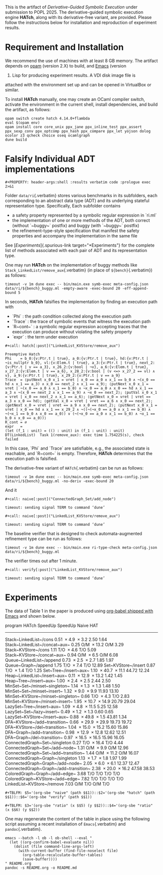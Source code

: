 This is the artifact of *Derivative-Guided Symbolic Execution* under
submission to POPL 2025. The derivative-guided symbolic execution engine
**HATch**, along with its derivative-free variant, are provided. Please
follow the instructions below for installation and reproduction of
experiment results.

# Requirement and Installation

We recommend the use of machines with at least 8 GB memory. The artifact
depends on [opam](https://opam.ocaml.org/doc/Install.html) (version 2.X)
to build, and [Emacs](https://www.gnu.org/software/emacs/download.html)
(version

1.  Lisp for producing experiment results. A VDI disk image file is

attached with the environment set up and can be opened in VirtualBox or
similar.

To install **HATch** manually, one may create an OCaml compiler switch,
activate the environment in the current shell, install dependencies, and
build the artifact, as follows:

``` shell
opam switch create hatch 4.14.0+flambda
eval $(opam env)
opam install core core_unix ppx_jane ppx_inline_test ppx_assert ppx_sexp_conv ppx_optcomp ppx_hash ppx_compare ppx_let yojson dolog ocolor z3 qcheck choice oseq ocamlgraph
dune build
```

# Falsify Individual ADT implementations

```{=org}
#+PROPERTY: header-args:shell :results verbatim code :prologue exec 2>&1
```
Folder `data/ri`{.verbatim} stores various benchmarks in its subfolders,
each corresponding to an abstract data type (ADT) and its underlying
stateful representation type. Specifically, Each subfolder contains

-   a safety property represented by a symbolic regular expression in
    \`ri.ml\`
-   the implementation of one or more methods of the ADT, both correct
    (without \`~buggy~\` postfix) and buggy (with \`~buggy~\` postfix)
-   the refinement-type-style specification that manifest the safety
    properties and accompany the implementation in the same file

See [*Experiments*]{.spurious-link target="*Experiments"} for the
complete list of methods associated with each pair of ADT and its
representation type.

One may run **HATch** on the implementation of buggy methods like
`Stack_LinkedList/remove_aux`{.verbatim} (in place of
`${bench}`{.verbatim}) as follows:

``` {#hatch .shell var="bench=\"\"" post="get_time(str=\"fail\", out=*this*)"}
timeout -v 1m dune exec -- bin/main.exe symb-exec meta-config.json data/ri/${bench}_buggy.ml -empty-aware -exec-bound 20 -eff-append-bound 5
```

In seconds, **HATch** falsifies the implementation by finding an
execution path with

-   \`Phi\` : the path condition collected along the execution path
-   \`Trace\` : the trace of symbolic events that witness the execution
    path
-   \`R~cont~\` : a symbolic regular expression accepting traces that
    the execution can produce without violating the safety property
-   \`expr\` : the term under execution

```{=org}
#+call: hatch[:post]("LinkedList_KVStore/remove_aux")
```
``` shell
Preemptive Hatch
Phi    = b_0:{v:Ptr.t | true}, a_0:{v:Ptr.t | true}, hd:{v:Ptr.t | ¬is_nullptr b_0}, vl:{v:Elem.t | true}, a_3:{v:Ptr.t | true}, next_2:{v:Ptr.t | v == a_3}, x_26_2:{v:bool | ¬v}, a_6:{v:Elem.t | true}, x_27_2:{v:Elem.t | v == a_6}, x_28_2:{v:bool | (v <=> x_27_2 == vl) ∧ v}, a_9:{v:Ptr.t | true}, x_29_2:{v:Ptr.t | v == a_9}
Trace  = ⟨putNext x_0 x_1 = vret | x_0 == a_0 ∧ x_1 == b_0 ∧ ¬(x_0 == hd ∧ x_1 == a_3) ∧ x_0 == next_2 ∧ x_1 == a_9⟩; ⟨putNext x_0 x_1 = vret | ¬(x_0 == a_0 ∧ x_1 == b_0) ∧ ¬x_0 == a_0 ∧ x_0 == hd ∧ x_1 == a_3 ∧ ¬(x_0 == next_2 ∧ x_1 == a_9) ∧ ¬x_0 == next_2⟩; ⟨putVal x_0 x_1 = vret | x_0 == next_2 ∧ x_1 == a_6⟩; ⟨getNext x_0 = vret | vret == a_3 ∧ x_0 == hd⟩; ⟨getVal x_0 = vret | vret == a_6 ∧ x_0 == next_2⟩; ⟨getNext x_0 = vret | vret == a_9 ∧ x_0 == next_2⟩; ⟨putNext x_0 x_1 = vret | x_0 == hd ∧ x_1 == x_29_2 ∧ ¬((¬(¬x_0 == a_0 ∧ x_1 == b_0) ∧ ¬(¬x_1 == b_0 ∧ x_0 == a_0)) ∨ (¬(¬x_0 == a_0 ∧ x_1 == b_0) ∧ ¬x_1 == b_0 ∧ x_0 == a_0))⟩
R_cont = ∅
expr   =
(let (f_1 : unit) = (() : unit) in (f_1 : unit) : unit)
DT(LinkedList)  Task 1(remove_aux): exec time 1.754225(s), check failed
```

In this case, \`Phi\` and \`Trace\` are satisfiable, e.g., the
associated state is reachable, and \`R~cont~\` is empty. Therefore,
**HATch** determines that the execution path is falsified.

The derivative-free variant of `HATch`{.verbatim} can be run as follows:

``` {#naive .shell var="bench=\"\"" post="get_time(str=\"fail\", out=*this*)"}
timeout -v 1m dune exec -- bin/main.exe symb-exec meta-config.json data/ri/${bench}_buggy.ml -no-deriv -exec-bound 20
```

And it

```{=org}
#+call: naive[:post]("ConnectedGraph_Set/add_node")
```
``` shell
timeout: sending signal TERM to command ‘dune’
```

```{=org}
#+call: naive[:post]("LinkedList_KVStore/remove_aux")
```
``` shell
timeout: sending signal TERM to command ‘dune’
```

The baseline verifier that is designed to check automata-augmented
refinement type can be run as follows:

``` {#verify .shell var="bench=\"\"" post="get_time(str=\"fail\", out=*this*)"}
timeout -v 1m dune exec -- bin/main.exe ri-type-check meta-config.json data/ri/${bench}_buggy.ml
```

The verifier times out after 1 minute.

```{=org}
#+call: verify[:post]("LinkedList_KVStore/remove_aux")
```
``` shell
timeout: sending signal TERM to command ‘dune’
```

# Experiments

The data of Table 1 in the paper is produced using [org-babel shipped
with Emacs](https://orgmode.org/worg/org-contrib/babel/) and shown
below.

  program                                 HATch   SpeedUp   SpeedUp   Naive   HAT
  --------------------------------------- ------- --------- --------- ------- -------
  Stack~LinkedList~/cons                  0.51     × 4.9     × 3.2    2.50    1.64
  Stack~LinkedList~/concat~aux~           0.25    O/M        × 13.2   O/M     3.29
  Stack~KVStore~/cons                     1.11    T/O        × 4.6    T/O     5.09
  Stack~KVStore~/concat~aux~              0.94    O/M        × 6.5    O/M     6.08
  Queue~LinkedList~/append                0.73     × 2.5     × 2.7    1.85    1.97
  Queue~Graph~/append                     1.75    T/O        × 7.4    T/O     12.89
  Set~KVStore~/insert                     0.87    T/O        × 1.4    T/O     1.25
  Set~Tree~/insert~aux~                   1.10     × 40.7    × 11.1   44.72   12.24
  Heap~LinkedList~/insert~aux~            0.11     × 12.9    × 13.2   1.42    1.45
  Heap~Tree~/insert~aux~                  1.00     × 2.4     × 2.5    2.44    2.50
  MinSet~Set~/minset~singleton~           1.14     × 1.3     × 1.3    1.48    1.50
  MinSet~Set~/minset~insert~              1.32     × 9.0     × 9.9    11.93   13.10
  MinSet~KVStore~/minset~singleton~       0.66    T/O        × 4.3    T/O     2.83
  MinSet~KVStore~/minset~insert~          1.95     × 10.7    × 14.9   20.79   29.04
  LazySet~Tree~/insert~aux~               1.09     × 4.8     × 11.5   5.25    12.58
  LazySet~Set~/lazy~insert~               0.49     × 1.2     × 1.3    0.60    0.65
  LazySet~KVStore~/insert~aux~            0.88     × 49.8    × 1.5    43.81   1.34
  DFA~KVStore~/add~transition~            0.66     × 29.9    × 29.9   19.73   19.72
  DFA~KVStore~/del~transition~            1.04     × 15.0    × 15.2   15.60   15.86
  DFA~Graph~/add~transition~              0.98     × 12.9    × 12.8   12.62   12.51
  DFA~Graph~/del~transition~              0.97     × 16.5    × 16.5   15.96   16.05
  ConnectedGraph~Set~/singleton           0.27    T/O        × 16.4   T/O     4.44
  ConnectedGraph~Set~/add~node~           1.31    O/M        × 9.9    O/M     12.96
  ConnectedGraph~Set~/add~transition~     1.44    O/M        × 11.2   O/M     16.07
  ConnectedGraph~Graph~/singleton         1.13     × 1.7     × 1.8    1.97    1.99
  ConnectedGraph~Graph~/add~node~         2.05     × 6.0     × 6.1    12.37   12.47
  ConnectedGraph~Graph~/add~transition~   2.38     × 20.0    × 16.2   47.58   38.53
  ColoredGraph~Graph~/add~edge~           3.68    T/O       T/O       T/O     T/O
  ColoredGraph~KVStore~/add~edge~         7.82    T/O       T/O       T/O     T/O
  LinkedList~KVStore~/remove              7.03    O/M       T/O       O/M     T/O

```{=org}
#+TBLFM: $5='(org-sbe "naive" (path $$1))::$2='(org-sbe "hatch" (path $$1))::$6='(org-sbe "verify" (path $$1))
```
```{=org}
#+TBLFM: $3='(org-sbe "ratio" (x $$5) (y $$2))::$4='(org-sbe "ratio" (x $$6) (y $$2))
```
One may regenerate the content of the table in place using the following
script assuming a recent installation of `Emacs`{.verbatim} and
`pandoc`{.verbatim}.

``` shell
emacs --batch -l ob -l ob-shell --eval "
  (let ((org-confirm-babel-evaluate nil))
    (dolist (file command-line-args-left)
      (with-current-buffer (find-file-noselect file)
        (org-table-recalculate-buffer-tables)
        (save-buffer))))
" README.org
pandoc -s README.org -o README.md
```
